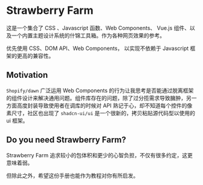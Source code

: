# Strawberry Farm

这是一个集合了 CSS 、Javascript 函数、Web Components、 Vue.js 组件、以及一个内置主题设计系统的什锦工具箱。作为各种网页效果的参考。

优先使用 CSS、DOM API、Web Components， 以实现不依赖于 Javascript 框架的更高的兼容性。

## Motivation

`Shopify/dawn` 广泛运用 Web Components 的行为让我思考是否能通过脱离框架的组件设计来解决通用问题。组件库存在的问题，除了过分揽需求导致臃肿，另一方面高度封装导致使用者在调库的时候对 API 熟记于心，却不知道每个控件的像素尺寸，社区也出现了 `shadcn-ui/ui` 是一个很新的，拷贝粘贴源代码型以使用的 ui 框架。

## Do you need Strawberry Farm?

Strawberry Farm 追求较小的包体积和更少的心智负担，不仅有很多约定，这更意味着弱。

但除此之外，希望这份手册也能作为教程对你有所启发。
